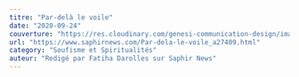 ```yaml
---
titre: "Par-delà le voile"
date: "2020-09-24"
couverture: "https://res.cloudinary.com/genesi-communication-design/image/upload/v1606409373/ihei/couvertures/prophet_phjb9y.jpg"
url: "https://www.saphirnews.com/Par-dela-le-voile_a27409.html"
category: "Soufisme et Spiritualités"
auteur: "Redigé par Fatiha Darolles sur Saphir News"
---
```

